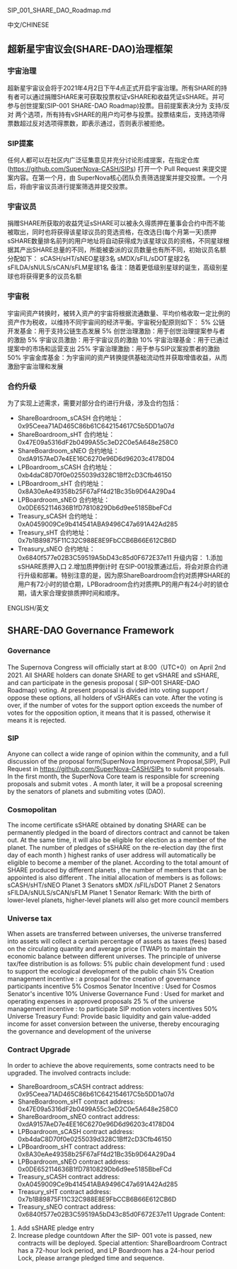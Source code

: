 SIP_001_SHARE_DAO_Roadmap.md

中文/CHINESE

## 超新星宇宙议会(SHARE-DAO)治理框架


### 宇宙治理
超新星宇宙议会将于2021年4月2日下午4点正式开启宇宙治理。所有SHARE的持有者可以通过捐赠SHARE来可获取投票权证vSHARE和收益凭证sSHARE。并可参与创世提案(SIP-001 SHARE-DAO Roadmap)投票。目前提案表决分为 支持/反对 两个选项，所有持有vSHARE的用户均可参与投票。投票结束后，支持选项得票数超过反对选项得票数，即表示通过，否则表示被拒绝。

### SIP提案
任何人都可以在社区内广泛征集意见并充分讨论形成提案，在指定仓库 (https://github.com/SuperNova-CASH/SIPs) 打开一个 Pull Request 来提交提案内容。在第一个月，由 SuperNova核心团队负责筛选提案并提交投票。一个月后，将由宇宙议员进行提案筛选并提交投票。
### 宇宙议员
捐赠SHARE所获取的收益凭证sSHARE可以被永久得质押在董事会合约中而不能被取出，同时也将获得该星球议员的竞选资格，在改选日(每个月第一天)质押sSHARE数量排名前列的用户地址将自动获得成为该星球议员的资格，不同星球根据其产出SHARE总量的不同，所能被委派的议员数量也有所不同，初始议员名额分配如下：
sCASH/sHT/sNEO星球3名
sMDX/sFIL/sDOT星球2名
sFILDA/sNULS/sCAN/sFLM星球1名
备注：随着更低级别星球的诞生，高级别星球也将获得更多的议员名额
### 宇宙税
宇宙间资产转换时，被转入资产的宇宙将根据流通数量、平均价格收取一定比例的资产作为税收，以维持不同宇宙间的经济平衡。宇宙税分配原则如下：
5% 公链开发基金：用于支持公链生态发展
5% 创世治理激励：用于创世治理提案参与者的激励
5% 宇宙议员激励：用于宇宙议员的激励
10% 宇宙治理基金：用于已通过提案中的市场和运营支出
25% 宇宙治理激励：用于参与SIP议案投票者的激励
50% 宇宙金库基金：为宇宙间的资产转换提供基础流动性并获取增值收益，从而激励宇宙治理和发展 

### 合约升级
为了实现上述需求，需要对部分合约进行升级，涉及合约包括：
- ShareBoardroom_sCASH 合约地址：0x95Ceea71AD465C86b61C642154617C5b5DD1a07d
- ShareBoardroom_sHT 合约地址：0x47E09a5316dF2b0499A55c3eD2C0e5A648e258C0
- ShareBoardroom_sNEO 合约地址：0xdA9157AeD7e4EE16C6270e96D6d96203c4178D04
- LPBoardroom_sCASH 合约地址：0xb4daC8D70f0e0255039d328C1Bff2cD3Cfb46150
- LPBoardroom_sHT 合约地址：0x8A30eAe49358b25F67aFf4d21Bc35b9D64A29Da4
- LPBoardroom_sNEO 合约地址：0x0DE652114636B1fD7810829Db6d9ee5185BbeFCd
- Treasury_sCASH 合约地址：0xA0459009Ce9b414541ABA9496C47a691A42Ad285
- Treasury_sHT 合约地址：0x7b1B89875F11C32C988E8E9FbCCB6B66E612CB6D
- Treasury_sNEO 合约地址：0x6840f577e02B3C59519A5bD43c85d0F672E37e11
升级内容：
1.添加sSHARE质押入口
2.增加质押倒计时
在SIP-001投票通过后，将会对原合约进行升级和部署。特别注意的是，因为原ShareBoardroom合约对质押SHARE的用户有72小时的锁仓期，LPBoradroom合约对质押LP的用户有24小时的锁仓期，请大家合理安排质押时间和顺序。








ENGLISH/英文

## SHARE-DAO Governance Framework


### Governance
The Supernova Congress will officially start at 8:00（UTC+0）on April 2nd 2021. All SHARE holders can donate SHARE to get vSHARE and sSHARE, and can participate in the genesis proposal ( SIP-001 SHARE-DAO Roadmap) voting. At present proposal is divided into voting support / oppose these options, all holders of vSHAREs can vote. After the voting is over, if the number of votes for the support option exceeds the number of votes for the opposition option, it means that it is passed, otherwise it means it is rejected.
 
### SIP
Anyone can collect a wide range of opinion within the community, and a full discussion of the proposal form(SuperNova Improvement Proposal,SIP), Pull Request in https://github.com/SuperNova-CASH/SIPs to submit proposals. In the first month, the SuperNova Core team is responsible for screening proposals and submit votes . A month later, it will be a proposal screening by the senators of planets and submiting votes (DAO).
 
### Cosmopolitan
The income certificate sSHARE obtained by donating SHARE can be permanently pledged in the board of directors contract and cannot be taken out. At the same time, it will also be eligible for election as a member of the planet. The number of pledges of sSHARE on the re-election day (the first day of each month ) highest ranks of user address will automatically be eligible to become a member of the planet. According to the total amount of SHARE produced by different planets , the number of members that can be appointed is also different . The initial allocation of members is as follows:
sCASH/sHT/sNEO Planet 3 Senators 
sMDX /sFIL/sDOT Planet 2 Senators
sFILDA/sNULS/sCAN/sFLM Planet 1 Senator
Remark: With the birth of lower-level planets, higher-level planets will also get more council members
### Universe tax
When assets are transferred between universes, the universe transferred into assets will collect a certain percentage of assets as taxes (fees) based on the circulating quantity and average price (TWAP) to maintain the economic balance between different universes. 
The principle of universe tax/fee distribution is as follows:
5% public chain development fund : used to support the ecological development of the public chain
5% Creation management incentive : a proposal for the creation of governance participants incentive
5% Cosmos Senator Incentive : Used for Cosmos Senator's incentive
10% Universe Governance Fund : Used for market and operating expenses in approved proposals
25 % of the universe management incentive : to participate SIP motion voters incentives
50% Universe Treasury Fund: Provide basic liquidity and gain value-added income for asset conversion between the universe, thereby encouraging the governance and development of the universe
 
### Contract Upgrade
In order to achieve the above requirements, some contracts need to be upgraded. The involved contracts include:
- ShareBoardroom_sCASH contract address: 0x95Ceea71AD465C86b61C642154617C5b5DD1a07d
- ShareBoardroom_sHT contract address: 0x47E09a5316dF2b0499A55c3eD2C0e5A648e258C0
- ShareBoardroom_sNEO contract address: 0xdA9157AeD7e4EE16C6270e96D6d96203c4178D04
- LPBoardroom_sCASH contract address: 0xb4daC8D70f0e0255039d328C1Bff2cD3Cfb46150
- LPBoardroom_sHT contract address: 0x8A30eAe49358b25F67aFf4d21Bc35b9D64A29Da4
- LPBoardroom_sNEO contract address: 0x0DE652114636B1fD7810829Db6d9ee5185BbeFCd
- Treasury_sCASH contract address: 0xA0459009Ce9b414541ABA9496C47a691A42Ad285
- Treasury_sHT contract address: 0x7b1B89875F11C32C988E8E9FbCCB6B66E612CB6D
- Treasury_sNEO contract address: 0x6840f577e02B3C59519A5bD43c85d0F672E37e11
Upgrade Content:
1.	Add sSHARE pledge entry
2.	Increase pledge countdown
After the SIP- 001 vote is passed, new contracts will be deployed. Special attention: ShareBoardroom Contract has a 72-hour lock period, and LP Boardroom has a 24-hour period Lock, please arrange pledged time and sequence. 
